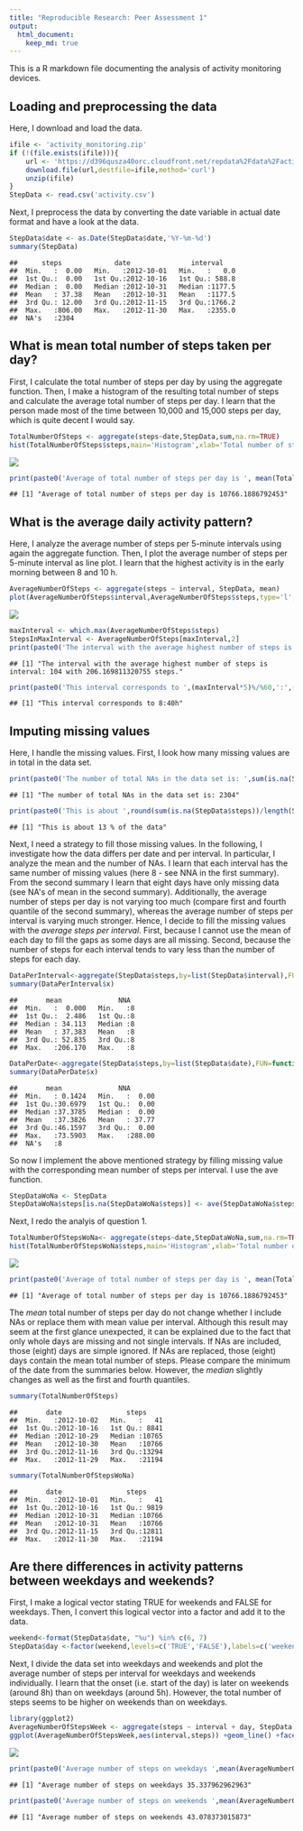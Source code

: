 ```yaml
---
title: "Reproducible Research: Peer Assessment 1"
output: 
  html_document:
    keep_md: true
---
```



This is a R markdown file documenting the analysis of activity monitoring devices.


## Loading and preprocessing the data
Here, I download and load the data. 

```r
ifile <- 'activity_monitoring.zip'
if (!(file.exists(ifile))){
    url <- 'https://d396qusza40orc.cloudfront.net/repdata%2Fdata%2Factivity.zip'
    download.file(url,destfile=ifile,method='curl')
    unzip(ifile)
}
StepData <- read.csv('activity.csv')
```
Next, I preprocess the data by converting the date variable in actual date format and have a look at the data.

```r
StepData$date <- as.Date(StepData$date,'%Y-%m-%d')
summary(StepData)
```

```
##      steps             date               interval     
##  Min.   :  0.00   Min.   :2012-10-01   Min.   :   0.0  
##  1st Qu.:  0.00   1st Qu.:2012-10-16   1st Qu.: 588.8  
##  Median :  0.00   Median :2012-10-31   Median :1177.5  
##  Mean   : 37.38   Mean   :2012-10-31   Mean   :1177.5  
##  3rd Qu.: 12.00   3rd Qu.:2012-11-15   3rd Qu.:1766.2  
##  Max.   :806.00   Max.   :2012-11-30   Max.   :2355.0  
##  NA's   :2304
```

## What is mean total number of steps taken per day?
First, I calculate the total number of steps per day by using the aggregate function. Then, I make a histogram of the resulting total number of steps and calculate the average total number of steps per day. I learn that the person made most of the time between 10,000 and 15,000 steps per day, which is quite decent I would say.

```r
TotalNumberOfSteps <- aggregate(steps~date,StepData,sum,na.rm=TRUE)
hist(TotalNumberOfSteps$steps,main='Histogram',xlab='Total number of steps per day')
```

![](PA1_template_files/figure-html/unnamed-chunk-3-1.png)<!-- -->

```r
print(paste0('Average of total number of steps per day is ', mean(TotalNumberOfSteps$steps)))
```

```
## [1] "Average of total number of steps per day is 10766.1886792453"
```


## What is the average daily activity pattern?
Here, I analyze the average number of steps per 5-minute intervals using again the aggregate function. Then, I plot the average number of steps per 5-minute interval as line plot. I learn that the highest activity is in the early morning between 8 and 10 h. 

```r
AverageNumberOfSteps <- aggregate(steps ~ interval, StepData, mean)
plot(AverageNumberOfSteps$interval,AverageNumberOfSteps$steps,type='l',xlab='5-minute interval',ylab='Average number of steps')
```

![](PA1_template_files/figure-html/unnamed-chunk-4-1.png)<!-- -->

```r
maxInterval <- which.max(AverageNumberOfSteps$steps)
StepsInMaxInterval <- AverageNumberOfSteps[maxInterval,2]
print(paste0('The interval with the average highest number of steps is interval: ',maxInterval, ' with ',StepsInMaxInterval,' steps.'))
```

```
## [1] "The interval with the average highest number of steps is interval: 104 with 206.169811320755 steps."
```

```r
print(paste0('This interval corresponds to ',(maxInterval*5)%/%60,':',(maxInterval*5)%%60,'h'))
```

```
## [1] "This interval corresponds to 8:40h"
```

## Imputing missing values
Here, I handle the missing values. First, I look how many missing values are in total in the data set.

```r
print(paste0('The number of total NAs in the data set is: ',sum(is.na(StepData$steps))))
```

```
## [1] "The number of total NAs in the data set is: 2304"
```

```r
print(paste0('This is about ',round(sum(is.na(StepData$steps))/length(StepData$steps)*100),' % of the data'))
```

```
## [1] "This is about 13 % of the data"
```
Next, I need a strategy to fill those missing values. In the following, I investigate how the data differs per date and per interval. In particular, I analyze the mean and the number of NAs. I learn that each interval has the same number of missing values (here 8 - see NNA in the first summary). From the second summary I learn that eight days have only missing data (see NA's of mean in the second summary). Additionally, the average number of steps per day is not varying too much (compare first and fourth quantile of the second summary), whereas the average number of steps per interval is varying much stronger. Hence, I decide to fill the missing values with the *average steps per interval*. First, because I cannot use the mean of each day to fill the gaps as some days are all missing. Second, because the number of steps for each interval tends to vary less than the number of steps for each day.

```r
DataPerInterval<-aggregate(StepData$steps,by=list(StepData$interval),FUN=function(x) c(mean=mean(x,na.rm=TRUE), NNA=sum(is.na(x))))
summary(DataPerInterval$x)
```

```
##       mean              NNA   
##  Min.   :  0.000   Min.   :8  
##  1st Qu.:  2.486   1st Qu.:8  
##  Median : 34.113   Median :8  
##  Mean   : 37.383   Mean   :8  
##  3rd Qu.: 52.835   3rd Qu.:8  
##  Max.   :206.170   Max.   :8
```

```r
DataPerDate<-aggregate(StepData$steps,by=list(StepData$date),FUN=function(x) c(mean=mean(x,na.rm=TRUE), NNA=sum(is.na(x))))
summary(DataPerDate$x)
```

```
##       mean              NNA        
##  Min.   : 0.1424   Min.   :  0.00  
##  1st Qu.:30.6979   1st Qu.:  0.00  
##  Median :37.3785   Median :  0.00  
##  Mean   :37.3826   Mean   : 37.77  
##  3rd Qu.:46.1597   3rd Qu.:  0.00  
##  Max.   :73.5903   Max.   :288.00  
##  NA's   :8
```

So now I implement the above mentioned strategy by filling missing value with the corresponding mean number of steps per interval. I use the ave function.

```r
StepDataWoNa <- StepData
StepDataWoNa$steps[is.na(StepDataWoNa$steps)] <- ave(StepDataWoNa$steps, StepDataWoNa$interval,FUN=function(x) mean(x,na.rm=TRUE))[is.na(StepDataWoNa$steps)]
```

Next, I redo the analyis of question 1.

```r
TotalNumberOfStepsWoNa<- aggregate(steps~date,StepDataWoNa,sum,na.rm=TRUE)
hist(TotalNumberOfStepsWoNa$steps,main='Histogram',xlab='Total number of steps per day')
```

![](PA1_template_files/figure-html/unnamed-chunk-8-1.png)<!-- -->

```r
print(paste0('Average of total number of steps per day is ', mean(TotalNumberOfStepsWoNa$steps)))
```

```
## [1] "Average of total number of steps per day is 10766.1886792453"
```

The *mean* total number of steps per day do not change whether I include NAs or replace them with mean value per interval. Although this result may seem at the first glance unexpected, it can be explained due to the fact that only whole days are missing and not single intervals. If NAs are included, those (eight) days are simple ignored. If NAs are replaced, those (eight) days contain the mean total number of steps. Please compare the minimum of the date from the summaries below. However, the *median* slightly changes as well as the first and fourth quantiles. 

```r
summary(TotalNumberOfSteps)
```

```
##       date                steps      
##  Min.   :2012-10-02   Min.   :   41  
##  1st Qu.:2012-10-16   1st Qu.: 8841  
##  Median :2012-10-29   Median :10765  
##  Mean   :2012-10-30   Mean   :10766  
##  3rd Qu.:2012-11-16   3rd Qu.:13294  
##  Max.   :2012-11-29   Max.   :21194
```

```r
summary(TotalNumberOfStepsWoNa)
```

```
##       date                steps      
##  Min.   :2012-10-01   Min.   :   41  
##  1st Qu.:2012-10-16   1st Qu.: 9819  
##  Median :2012-10-31   Median :10766  
##  Mean   :2012-10-31   Mean   :10766  
##  3rd Qu.:2012-11-15   3rd Qu.:12811  
##  Max.   :2012-11-30   Max.   :21194
```

## Are there differences in activity patterns between weekdays and weekends?
First, I make a logical vector stating TRUE for weekends and FALSE for weekdays. Then, I convert this logical vector into a factor and add it to the data.

```r
weekend<-format(StepData$date, "%u") %in% c(6, 7)
StepData$day <-factor(weekend,levels=c('TRUE','FALSE'),labels=c('weekend','weekday'))
```
Next, I divide the data set into weekdays and weekends and plot the average number of steps per interval for weekdays and weekends individually. I learn that the onset (i.e. start of the day) is later on weekends (around 8h) than on weekdays (around 5h). However, the total number of steps seems to be higher on weekends than on weekdays.

```r
library(ggplot2)
AverageNumberOfStepsWeek <- aggregate(steps ~ interval + day, StepData, mean)
ggplot(AverageNumberOfStepsWeek,aes(interval,steps)) +geom_line() +facet_grid(AverageNumberOfStepsWeek$day)+theme_bw()
```

![](PA1_template_files/figure-html/unnamed-chunk-11-1.png)<!-- -->

```r
print(paste0('Average number of steps on weekdays ',mean(AverageNumberOfStepsWeek[AverageNumberOfStepsWeek$day=='weekday',3])))
```

```
## [1] "Average number of steps on weekdays 35.337962962963"
```

```r
print(paste0('Average number of steps on weekends ',mean(AverageNumberOfStepsWeek[AverageNumberOfStepsWeek$day=='weekend',3])))
```

```
## [1] "Average number of steps on weekends 43.078373015873"
```
